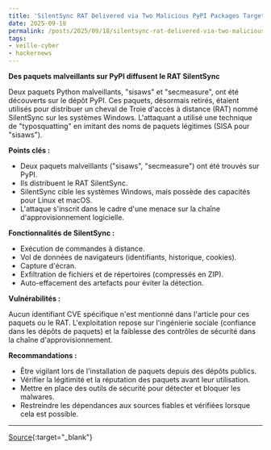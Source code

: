 ```yaml
---
title: 'SilentSync RAT Delivered via Two Malicious PyPI Packages Targeting Python Developers'
date: 2025-09-18
permalink: /posts/2025/09/18/silentsync-rat-delivered-via-two-malicious-pypi-packages-targeting-python-developers/
tags:
- veille-cyber
- hackernews
---
```

**Des paquets malveillants sur PyPI diffusent le RAT SilentSync**

Deux paquets Python malveillants, "sisaws" et "secmeasure", ont été découverts sur le dépôt PyPI. Ces paquets, désormais retirés, étaient utilisés pour distribuer un cheval de Troie d'accès à distance (RAT) nommé SilentSync sur les systèmes Windows. L'attaquant a utilisé une technique de "typosquatting" en imitant des noms de paquets légitimes (SISA pour "sisaws").

**Points clés :**

*   Deux paquets malveillants ("sisaws", "secmeasure") ont été trouvés sur PyPI.
*   Ils distribuent le RAT SilentSync.
*   SilentSync cible les systèmes Windows, mais possède des capacités pour Linux et macOS.
*   L'attaque s'inscrit dans le cadre d'une menace sur la chaîne d'approvisionnement logicielle.

**Fonctionnalités de SilentSync :**

*   Exécution de commandes à distance.
*   Vol de données de navigateurs (identifiants, historique, cookies).
*   Capture d'écran.
*   Exfiltration de fichiers et de répertoires (compressés en ZIP).
*   Auto-effacement des artefacts pour éviter la détection.

**Vulnérabilités :**

Aucun identifiant CVE spécifique n'est mentionné dans l'article pour ces paquets ou le RAT. L'exploitation repose sur l'ingénierie sociale (confiance dans les dépôts de paquets) et la faiblesse des contrôles de sécurité dans la chaîne d'approvisionnement.

**Recommandations :**

*   Être vigilant lors de l'installation de paquets depuis des dépôts publics.
*   Vérifier la légitimité et la réputation des paquets avant leur utilisation.
*   Mettre en place des outils de sécurité pour détecter et bloquer les malwares.
*   Restreindre les dépendances aux sources fiables et vérifiées lorsque cela est possible.

---
[Source](https://thehackernews.com/2025/09/silentsync-rat-delivered-via-two.html){:target="_blank"}
